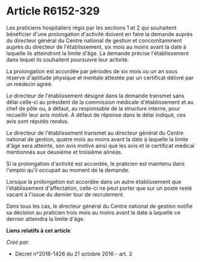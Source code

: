 # Article R6152-329

Les praticiens hospitaliers régis par les sections 1 et 2 qui souhaitent bénéficier d'une prolongation d'activité doivent en
faire la demande auprès du directeur général du Centre national de gestion et concomitamment auprès du directeur de
l'établissement, six mois au moins avant la date à laquelle ils atteindront la limite d'âge. La demande précise
l'établissement dans lequel ils souhaitent poursuivre leur activité. 

La prolongation est accordée par périodes de six mois ou un an sous réserve d'aptitude physique et mentale attestée par un
certificat délivré par un médecin agréé. 

Le directeur de l'établissement désigné dans la demande transmet sans délai celle-ci au président de la commission médicale
d'établissement et au chef de pôle ou, à défaut, au responsable de la structure interne, pour recueillir leur avis motivé. A
défaut de réponse dans le délai indiqué, ces avis sont réputés rendus. 

Le directeur de l'établissement transmet au directeur général du Centre national de gestion, quatre mois au moins avant la
date à laquelle la limite d'âge sera atteinte, son avis motivé ainsi que les avis et le certificat médical mentionnés aux
deuxième et troisième alinéas. 

Si la prolongation d'activité est accordée, le praticien est maintenu dans l'emploi qu'il occupait au moment de la demande. 

Lorsque la prolongation est accordée dans un autre établissement que l'établissement d'affectation, celle-ci ne peut porter
que sur un poste resté vacant à l'issue du dernier tour de recrutement. 

Dans tous les cas, le directeur général du Centre national de gestion notifie sa décision au praticien trois mois au moins
avant la date à laquelle ce dernier atteindra la limite d'âge.

**Liens relatifs à cet article**

_Créé par_:

  - Décret n°2016-1426 du 21 octobre 2016 - art. 3
